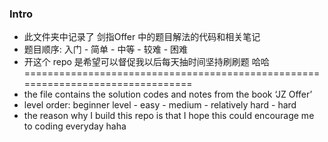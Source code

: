 ### Intro
+ 此文件夹中记录了 剑指Offer 中的题目解法的代码和相关笔记
+ 题目顺序: 入门 - 简单 - 中等 - 较难 - 困难
+ 开这个 repo 是希望可以督促我以后每天抽时间坚持刷刷题 哈哈
================================================================================
+ the file contains the solution codes and notes from the book ‘JZ Offer’
+ level order: beginner level - easy - medium - relatively hard - hard
+ the reason why I build this repo is that I hope this could encourage me to coding everyday haha
